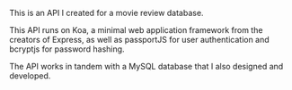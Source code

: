 This is an API I created for a movie review database.

This API runs on Koa, a minimal web application framework from the creators of Express, as well as passportJS for user authentication and bcryptjs for password hashing.

The API works in tandem with a MySQL database that I also designed and developed.
